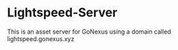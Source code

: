 # Lightspeed-Server
This is an asset server for GoNexus using a domain called lightspeed.gonexus.xyz
